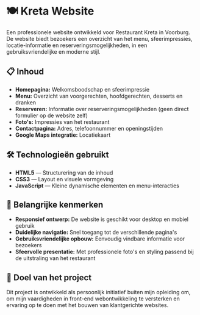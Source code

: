 # 🍽️ Kreta Website

Een professionele website ontwikkeld voor Restaurant Kreta in Voorburg.  
De website biedt bezoekers een overzicht van het menu, sfeerimpressies, locatie-informatie en reserveringsmogelijkheden, in een gebruiksvriendelijke en moderne stijl.

## 📋 Inhoud

- **Homepagina:** Welkomsboodschap en sfeerimpressie
- **Menu:** Overzicht van voorgerechten, hoofdgerechten, desserts en dranken
- **Reserveren:** Informatie over reserveringsmogelijkheden (geen direct formulier op de website zelf)
- **Foto's:** Impressies van het restaurant
- **Contactpagina:** Adres, telefoonnummer en openingstijden
- **Google Maps integratie:** Locatiekaart

## 🛠️ Technologieën gebruikt

- **HTML5** — Structurering van de inhoud
- **CSS3** — Layout en visuele vormgeving
- **JavaScript** — Kleine dynamische elementen en menu-interacties

## 🚀 Belangrijke kenmerken

- **Responsief ontwerp:** De website is geschikt voor desktop en mobiel gebruik
- **Duidelijke navigatie:** Snel toegang tot de verschillende pagina's
- **Gebruiksvriendelijke opbouw:** Eenvoudig vindbare informatie voor bezoekers
- **Sfeervolle presentatie:** Met professionele foto's en styling passend bij de uitstraling van het restaurant

## 🎯 Doel van het project

Dit project is ontwikkeld als persoonlijk initiatief buiten mijn opleiding om, om mijn vaardigheden in front-end webontwikkeling te versterken en ervaring op te doen met het bouwen van klantgerichte websites.
